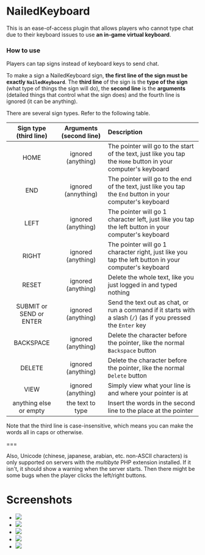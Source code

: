 NailedKeyboard
===
This is an ease-of-access plugin that allows players who cannot type chat due to their keyboard issues to use **an in-game virtual keyboard**.

### How to use
Players can tap signs instead of keyboard keys to send chat.

To make a sign a NailedKeyboard sign, **the first line of the sign must be exactly `NailedKeyboard`**. The **third line** of the sign is the **type of the sign** (what type of things the sign will do), the **second line** is the **arguments** (detailed things that control what the sign does) and the fourth line is ignored (it can be anything).

There are several sign types. Refer to the following table.

| Sign type (third line) | Arguments (second line) | Description |
| :--: | :--: | :--- |
| HOME | ignored (anything) | The pointer will go to the start of the text, just like you tap the `Home` button in your computer's keyboard |
| END | ignored (annything) | The pointer will go to the end of the text, just like you tap the `End` button in your computer's keyboard |
| LEFT | ignored (anything) | The pointer will go 1 character left, just like you tap the left button in your computer's keyboard |
| RIGHT | ignored (anything) | The pointer will go 1 character right, just like you tap the left button in your computer's keyboard |
| RESET | ignored (anything) | Delete the whole text, like you just logged in and typed nothing |
| SUBMIT or SEND or ENTER | ignored (anything) | Send the text out as chat, or run a command if it starts with a slash (`/`) (as if you pressed the `Enter` key |
| BACKSPACE | ignored (anything) | Delete the character before the pointer, like the normal `Backspace` button |
| DELETE | ignored (anything) | Delete the character before the pointer, like the normal `Delete` button |
| VIEW | ignored (anything) | Simply view what your line is and where your pointer is at |
| anything else or empty | the text to type | Insert the words in the second line to the place at the pointer

Note that the third line is case-insensitive, which means you can make the words all in caps or otherwise.

===

Also, Unicode (chinese, japanese, arabian, etc. non-ASCII characters) is only supported on servers with the _multibyte_ PHP extension installed. If it isn't, it should show a warning when the server starts. Then there might be some bugs when the player clicks the left/right buttons.

Screenshots
===
* ![](https://github.com/PEMapModder/Small-ZC-Plugins/blob/master/NailedKeyboard/bin/demo-1.png)
* ![](https://github.com/PEMapModder/Small-ZC-Plugins/blob/master/NailedKeyboard/bin/demo-2.png)
* ![](https://github.com/PEMapModder/Small-ZC-Plugins/blob/master/NailedKeyboard/bin/full-signs-2.png)
* ![](https://github.com/PEMapModder/Small-ZC-Plugins/blob/master/NailedKeyboard/bin/signs-left.png)
* ![](https://github.com/PEMapModder/Small-ZC-Plugins/blob/master/NailedKeyboard/bin/full-signs-1.png)
